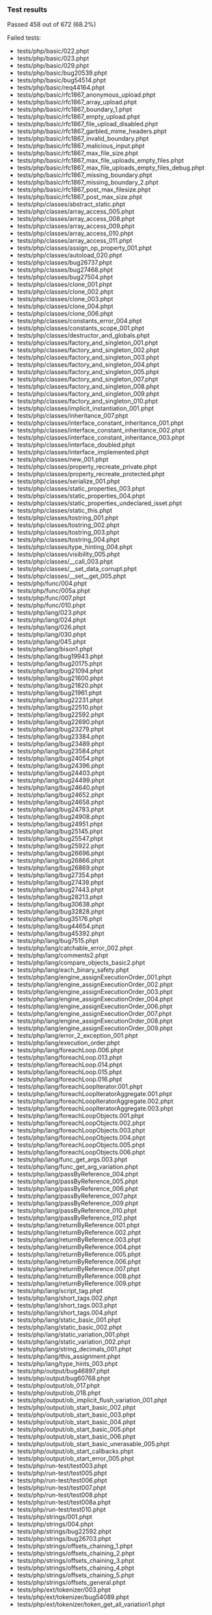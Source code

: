 ### Test results ###

Passed 458 out of 672 (68.2%)

Failed tests:

 - tests/php/basic/022.phpt
 - tests/php/basic/023.phpt
 - tests/php/basic/029.phpt
 - tests/php/basic/bug20539.phpt
 - tests/php/basic/bug54514.phpt
 - tests/php/basic/req44164.phpt
 - tests/php/basic/rfc1867_anonymous_upload.phpt
 - tests/php/basic/rfc1867_array_upload.phpt
 - tests/php/basic/rfc1867_boundary_1.phpt
 - tests/php/basic/rfc1867_empty_upload.phpt
 - tests/php/basic/rfc1867_file_upload_disabled.phpt
 - tests/php/basic/rfc1867_garbled_mime_headers.phpt
 - tests/php/basic/rfc1867_invalid_boundary.phpt
 - tests/php/basic/rfc1867_malicious_input.phpt
 - tests/php/basic/rfc1867_max_file_size.phpt
 - tests/php/basic/rfc1867_max_file_uploads_empty_files.phpt
 - tests/php/basic/rfc1867_max_file_uploads_empty_files_debug.phpt
 - tests/php/basic/rfc1867_missing_boundary.phpt
 - tests/php/basic/rfc1867_missing_boundary_2.phpt
 - tests/php/basic/rfc1867_post_max_filesize.phpt
 - tests/php/basic/rfc1867_post_max_size.phpt
 - tests/php/classes/abstract_static.phpt
 - tests/php/classes/array_access_005.phpt
 - tests/php/classes/array_access_008.phpt
 - tests/php/classes/array_access_009.phpt
 - tests/php/classes/array_access_010.phpt
 - tests/php/classes/array_access_011.phpt
 - tests/php/classes/assign_op_property_001.phpt
 - tests/php/classes/autoload_020.phpt
 - tests/php/classes/bug26737.phpt
 - tests/php/classes/bug27468.phpt
 - tests/php/classes/bug27504.phpt
 - tests/php/classes/clone_001.phpt
 - tests/php/classes/clone_002.phpt
 - tests/php/classes/clone_003.phpt
 - tests/php/classes/clone_004.phpt
 - tests/php/classes/clone_006.phpt
 - tests/php/classes/constants_error_004.phpt
 - tests/php/classes/constants_scope_001.phpt
 - tests/php/classes/destructor_and_globals.phpt
 - tests/php/classes/factory_and_singleton_001.phpt
 - tests/php/classes/factory_and_singleton_002.phpt
 - tests/php/classes/factory_and_singleton_003.phpt
 - tests/php/classes/factory_and_singleton_004.phpt
 - tests/php/classes/factory_and_singleton_005.phpt
 - tests/php/classes/factory_and_singleton_007.phpt
 - tests/php/classes/factory_and_singleton_008.phpt
 - tests/php/classes/factory_and_singleton_009.phpt
 - tests/php/classes/factory_and_singleton_010.phpt
 - tests/php/classes/implicit_instantiation_001.phpt
 - tests/php/classes/inheritance_007.phpt
 - tests/php/classes/interface_constant_inheritance_001.phpt
 - tests/php/classes/interface_constant_inheritance_002.phpt
 - tests/php/classes/interface_constant_inheritance_003.phpt
 - tests/php/classes/interface_doubled.phpt
 - tests/php/classes/interface_implemented.phpt
 - tests/php/classes/new_001.phpt
 - tests/php/classes/property_recreate_private.phpt
 - tests/php/classes/property_recreate_protected.phpt
 - tests/php/classes/serialize_001.phpt
 - tests/php/classes/static_properties_003.phpt
 - tests/php/classes/static_properties_004.phpt
 - tests/php/classes/static_properties_undeclared_isset.phpt
 - tests/php/classes/static_this.phpt
 - tests/php/classes/tostring_001.phpt
 - tests/php/classes/tostring_002.phpt
 - tests/php/classes/tostring_003.phpt
 - tests/php/classes/tostring_004.phpt
 - tests/php/classes/type_hinting_004.phpt
 - tests/php/classes/visibility_005.phpt
 - tests/php/classes/__call_003.phpt
 - tests/php/classes/__set_data_corrupt.phpt
 - tests/php/classes/__set__get_005.phpt
 - tests/php/func/004.phpt
 - tests/php/func/005a.phpt
 - tests/php/func/007.phpt
 - tests/php/func/010.phpt
 - tests/php/lang/023.phpt
 - tests/php/lang/024.phpt
 - tests/php/lang/026.phpt
 - tests/php/lang/030.phpt
 - tests/php/lang/045.phpt
 - tests/php/lang/bison1.phpt
 - tests/php/lang/bug19943.phpt
 - tests/php/lang/bug20175.phpt
 - tests/php/lang/bug21094.phpt
 - tests/php/lang/bug21600.phpt
 - tests/php/lang/bug21820.phpt
 - tests/php/lang/bug21961.phpt
 - tests/php/lang/bug22231.phpt
 - tests/php/lang/bug22510.phpt
 - tests/php/lang/bug22592.phpt
 - tests/php/lang/bug22690.phpt
 - tests/php/lang/bug23279.phpt
 - tests/php/lang/bug23384.phpt
 - tests/php/lang/bug23489.phpt
 - tests/php/lang/bug23584.phpt
 - tests/php/lang/bug24054.phpt
 - tests/php/lang/bug24396.phpt
 - tests/php/lang/bug24403.phpt
 - tests/php/lang/bug24499.phpt
 - tests/php/lang/bug24640.phpt
 - tests/php/lang/bug24652.phpt
 - tests/php/lang/bug24658.phpt
 - tests/php/lang/bug24783.phpt
 - tests/php/lang/bug24908.phpt
 - tests/php/lang/bug24951.phpt
 - tests/php/lang/bug25145.phpt
 - tests/php/lang/bug25547.phpt
 - tests/php/lang/bug25922.phpt
 - tests/php/lang/bug26696.phpt
 - tests/php/lang/bug26866.phpt
 - tests/php/lang/bug26869.phpt
 - tests/php/lang/bug27354.phpt
 - tests/php/lang/bug27439.phpt
 - tests/php/lang/bug27443.phpt
 - tests/php/lang/bug28213.phpt
 - tests/php/lang/bug30638.phpt
 - tests/php/lang/bug32828.phpt
 - tests/php/lang/bug35176.phpt
 - tests/php/lang/bug44654.phpt
 - tests/php/lang/bug45392.phpt
 - tests/php/lang/bug7515.phpt
 - tests/php/lang/catchable_error_002.phpt
 - tests/php/lang/comments2.phpt
 - tests/php/lang/compare_objects_basic2.phpt
 - tests/php/lang/each_binary_safety.phpt
 - tests/php/lang/engine_assignExecutionOrder_001.phpt
 - tests/php/lang/engine_assignExecutionOrder_002.phpt
 - tests/php/lang/engine_assignExecutionOrder_003.phpt
 - tests/php/lang/engine_assignExecutionOrder_004.phpt
 - tests/php/lang/engine_assignExecutionOrder_006.phpt
 - tests/php/lang/engine_assignExecutionOrder_007.phpt
 - tests/php/lang/engine_assignExecutionOrder_008.phpt
 - tests/php/lang/engine_assignExecutionOrder_009.phpt
 - tests/php/lang/error_2_exception_001.phpt
 - tests/php/lang/execution_order.phpt
 - tests/php/lang/foreachLoop.006.phpt
 - tests/php/lang/foreachLoop.013.phpt
 - tests/php/lang/foreachLoop.014.phpt
 - tests/php/lang/foreachLoop.015.phpt
 - tests/php/lang/foreachLoop.016.phpt
 - tests/php/lang/foreachLoopIterator.001.phpt
 - tests/php/lang/foreachLoopIteratorAggregate.001.phpt
 - tests/php/lang/foreachLoopIteratorAggregate.002.phpt
 - tests/php/lang/foreachLoopIteratorAggregate.003.phpt
 - tests/php/lang/foreachLoopObjects.001.phpt
 - tests/php/lang/foreachLoopObjects.002.phpt
 - tests/php/lang/foreachLoopObjects.003.phpt
 - tests/php/lang/foreachLoopObjects.004.phpt
 - tests/php/lang/foreachLoopObjects.005.phpt
 - tests/php/lang/foreachLoopObjects.006.phpt
 - tests/php/lang/func_get_args.003.phpt
 - tests/php/lang/func_get_arg_variation.phpt
 - tests/php/lang/passByReference_004.phpt
 - tests/php/lang/passByReference_005.phpt
 - tests/php/lang/passByReference_006.phpt
 - tests/php/lang/passByReference_007.phpt
 - tests/php/lang/passByReference_009.phpt
 - tests/php/lang/passByReference_010.phpt
 - tests/php/lang/passByReference_012.phpt
 - tests/php/lang/returnByReference.001.phpt
 - tests/php/lang/returnByReference.002.phpt
 - tests/php/lang/returnByReference.003.phpt
 - tests/php/lang/returnByReference.004.phpt
 - tests/php/lang/returnByReference.005.phpt
 - tests/php/lang/returnByReference.006.phpt
 - tests/php/lang/returnByReference.007.phpt
 - tests/php/lang/returnByReference.008.phpt
 - tests/php/lang/returnByReference.009.phpt
 - tests/php/lang/script_tag.phpt
 - tests/php/lang/short_tags.002.phpt
 - tests/php/lang/short_tags.003.phpt
 - tests/php/lang/short_tags.004.phpt
 - tests/php/lang/static_basic_001.phpt
 - tests/php/lang/static_basic_002.phpt
 - tests/php/lang/static_variation_001.phpt
 - tests/php/lang/static_variation_002.phpt
 - tests/php/lang/string_decimals_001.phpt
 - tests/php/lang/this_assignment.phpt
 - tests/php/lang/type_hints_003.phpt
 - tests/php/output/bug46897.phpt
 - tests/php/output/bug60768.phpt
 - tests/php/output/ob_017.phpt
 - tests/php/output/ob_018.phpt
 - tests/php/output/ob_implicit_flush_variation_001.phpt
 - tests/php/output/ob_start_basic_002.phpt
 - tests/php/output/ob_start_basic_003.phpt
 - tests/php/output/ob_start_basic_004.phpt
 - tests/php/output/ob_start_basic_005.phpt
 - tests/php/output/ob_start_basic_006.phpt
 - tests/php/output/ob_start_basic_unerasable_005.phpt
 - tests/php/output/ob_start_callbacks.phpt
 - tests/php/output/ob_start_error_005.phpt
 - tests/php/run-test/test003.phpt
 - tests/php/run-test/test005.phpt
 - tests/php/run-test/test006.phpt
 - tests/php/run-test/test007.phpt
 - tests/php/run-test/test008.phpt
 - tests/php/run-test/test008a.phpt
 - tests/php/run-test/test010.phpt
 - tests/php/strings/001.phpt
 - tests/php/strings/004.phpt
 - tests/php/strings/bug22592.phpt
 - tests/php/strings/bug26703.phpt
 - tests/php/strings/offsets_chaining_1.phpt
 - tests/php/strings/offsets_chaining_2.phpt
 - tests/php/strings/offsets_chaining_3.phpt
 - tests/php/strings/offsets_chaining_4.phpt
 - tests/php/strings/offsets_chaining_5.phpt
 - tests/php/strings/offsets_general.phpt
 - tests/php/ext/tokenizer/003.phpt
 - tests/php/ext/tokenizer/bug54089.phpt
 - tests/php/ext/tokenizer/token_get_all_variation1.phpt